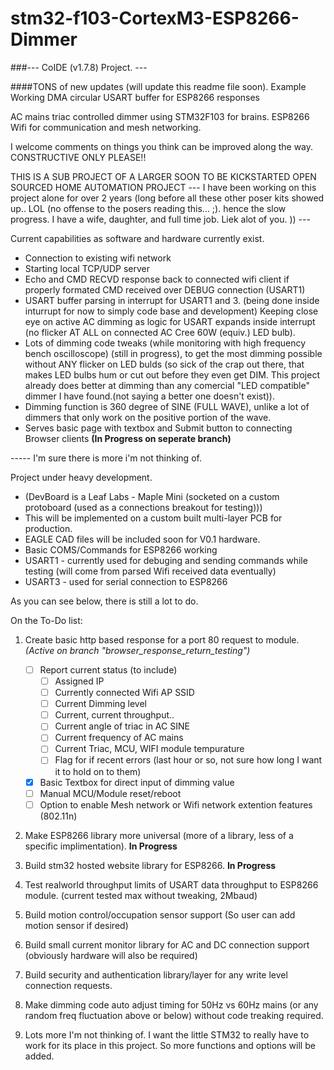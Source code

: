 # stm32-f103-CortexM3-ESP8266-Dimmer

###--- CoIDE (v1.7.8) Project. ---

####TONS of new updates (will update this readme file soon). Example Working DMA circular USART buffer for ESP8266 responses

AC mains triac controlled dimmer using STM32F103 for brains. ESP8266 Wifi for communication and mesh networking. 

I welcome comments on things you think can be improved along the way. CONSTRUCTIVE ONLY PLEASE!!

THIS IS A SUB PROJECT OF A LARGER SOON TO BE KICKSTARTED OPEN SOURCED HOME AUTOMATION PROJECT
 --- I have been working on this project alone for over 2 years (long before all these other poser kits showed up.. LOL (no offense to the posers reading this... ;). hence the slow progress. I have a wife, daughter, and full time job. Liek alot of you. )) ---


Current capabilities as software and hardware currently exist.

 - Connection to existing wifi network
 - Starting local TCP/UDP server
 - Echo and CMD RECVD response back to connected wifi client if properly formated CMD received over DEBUG connection (USART1)
 - USART buffer parsing in interrupt for USART1 and 3. (being done inside inturrupt for now to simply code base and development) Keeping close eye on active AC dimming as logic for USART expands inside interrupt (no flicker AT ALL on connected AC Cree 60W (equiv.) LED bulb).
 - Lots of dimming code tweaks (while monitoring with high frequency bench oscilloscope) (still in progress), to get the most dimming possible without ANY flicker on LED bulds (so sick of the crap out there, that makes LED bulbs hum or cut out before they even get DIM. This project already does better at dimming than any comercial "LED compatible" dimmer I have found.(not saying a better one doesn't exist)).
 - Dimming function is 360 degree of SINE (FULL WAVE), unlike a lot of dimmers that only work on the positive portion of the wave.
 - Serves basic page with textbox and Submit button to connecting Browser clients **(In Progress on seperate  branch)**

  ----- I'm sure there is more i'm not thinking of.



Project under heavy development. 
 - (DevBoard is a Leaf Labs - Maple Mini (socketed on a custom protoboard (used as a connections breakout for testing)))
 - This will be implemented on a custom built multi-layer PCB for production.
 - EAGLE CAD files will be included soon for V0.1 hardware.
 - Basic COMS/Commands for ESP8266 working
 - USART1 - currently used for debuging and sending commands while testing (will come from parsed Wifi received data eventually)
 - USART3 - used for serial connection to ESP8266


As you can see below, there is still a lot to do. 

On the To-Do list:

1. Create basic http based response for a port 80 request to module. *(Active on branch "browser_response_return_testing")*

    - [ ] Report current status (to include)
      - [ ] Assigned IP
      - [ ] Currently connected Wifi AP SSID
      - [ ] Current Dimming level
      - [ ] Current, current throughput..
      - [ ] Current angle of triac in AC SINE
      - [ ] Current frequency of AC mains
      - [ ] Current Triac, MCU, WIFI module tempurature
      - [ ] Flag for if recent errors (last hour or so, not sure how long I want it to hold on to them)
    - [x] Basic Textbox for direct input of dimming value
    - [ ] Manual MCU/Module reset/reboot
    - [ ] Option to enable Mesh network or Wifi network extention features (802.11n)
     
2. Make ESP8266 library more universal (more of a library, less of a specific implimentation). **In Progress**
3. Build stm32 hosted website library for ESP8266. **In Progress**
4. Test realworld throughput limits of USART data throughput to ESP8266 module. (current tested max without tweaking, 2Mbaud)
5. Build motion control/occupation sensor support (So user can add motion sensor if desired)
6. Build small current monitor library for AC and DC connection support (obviously hardware will also be required)
7. Build security and authentication library/layer for any write level connection requests.
8. Make dimming code auto adjust timing for 50Hz vs 60Hz mains (or any random freq fluctuation above or below) without code treaking required.
9. Lots more I'm not thinking of. I want the little STM32 to really have to work for its place in this project. So more functions and options will be added.
